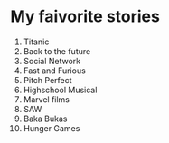 # My faivorite stories
1. Titanic
2. Back to the future
3. Social Network
4. Fast and Furious
5. Pitch Perfect
6. Highschool Musical
7. Marvel films
8. SAW
9. Baka Bukas
10. Hunger Games
